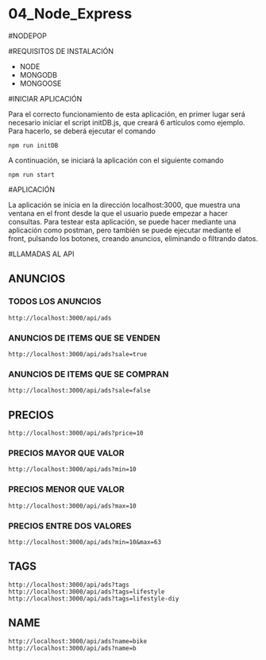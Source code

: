 # 04_Node_Express

#NODEPOP

#REQUISITOS DE INSTALACIÓN
- NODE
- MONGODB
- MONGOOSE

#INICIAR APLICACIÓN

Para el correcto funcionamiento de esta aplicación, en primer lugar será necesario iniciar el script initDB.js, que creará 6 artículos como ejemplo. Para hacerlo, se deberá ejecutar el comando
```
npm run initDB
```

A continuación, se iniciará la aplicación con el siguiente comando

```
npm run start
```

#APLICACIÓN

La aplicación se inicia en la dirección localhost:3000, que muestra una ventana en el front desde la que el usuario puede empezar a hacer consultas. Para testear esta aplicación, se puede hacer mediante una aplicación como postman, pero también se puede ejecutar mediante el front, pulsando los botones, creando anuncios, eliminando o filtrando datos.

#LLAMADAS AL API

## ANUNCIOS

### TODOS LOS ANUNCIOS
```
http://localhost:3000/api/ads
```
### ANUNCIOS DE ITEMS QUE SE VENDEN
```
http://localhost:3000/api/ads?sale=true
```
### ANUNCIOS DE ITEMS QUE SE COMPRAN
```
http://localhost:3000/api/ads?sale=false
```

## PRECIOS

```
http://localhost:3000/api/ads?price=10
```

### PRECIOS MAYOR QUE VALOR
```
http://localhost:3000/api/ads?min=10
```
### PRECIOS MENOR QUE VALOR

```
http://localhost:3000/api/ads?max=10
```
### PRECIOS ENTRE DOS VALORES
```
http://localhost:3000/api/ads?min=10&max=63
```

## TAGS

```
http://localhost:3000/api/ads?tags
http://localhost:3000/api/ads?tags=lifestyle
http://localhost:3000/api/ads?tags=lifestyle-diy

```

## NAME

```
http://localhost:3000/api/ads?name=bike
http://localhost:3000/api/ads?name=b
```
